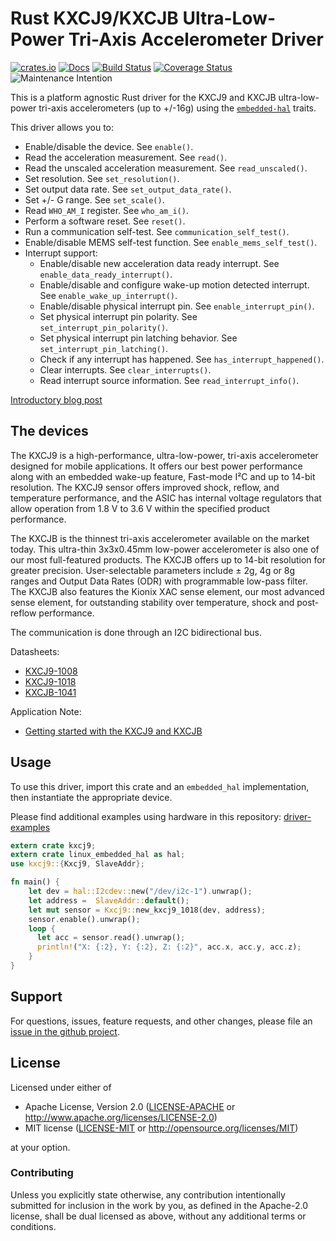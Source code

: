 # Rust KXCJ9/KXCJB Ultra-Low-Power Tri-Axis Accelerometer Driver

[![crates.io](https://img.shields.io/crates/v/kxcj9.svg)](https://crates.io/crates/kxcj9)
[![Docs](https://docs.rs/kxcj9/badge.svg)](https://docs.rs/kxcj9)
[![Build Status](https://travis-ci.org/eldruin/kxcj9-rs.svg?branch=master)](https://travis-ci.org/eldruin/kxcj9-rs)
[![Coverage Status](https://coveralls.io/repos/github/eldruin/kxcj9-rs/badge.svg?branch=master)](https://coveralls.io/github/eldruin/kxcj9-rs?branch=master)
![Maintenance Intention](https://img.shields.io/badge/maintenance-actively--developed-brightgreen.svg)

This is a platform agnostic Rust driver for the KXCJ9 and KXCJB ultra-low-power
tri-axis accelerometers (up to +/-16g) using the [`embedded-hal`] traits.

This driver allows you to:
- Enable/disable the device. See `enable()`.
- Read the acceleration measurement. See `read()`.
- Read the unscaled acceleration measurement. See `read_unscaled()`.
- Set resolution. See `set_resolution()`.
- Set output data rate. See `set_output_data_rate()`.
- Set +/- G range. See `set_scale()`.
- Read `WHO_AM_I` register. See `who_am_i()`.
- Perform a software reset. See `reset()`.
- Run a communication self-test. See `communication_self_test()`.
- Enable/disable MEMS self-test function. See `enable_mems_self_test()`.
- Interrupt support:
    - Enable/disable new acceleration data ready interrupt. See `enable_data_ready_interrupt()`.
    - Enable/disable and configure wake-up motion detected interrupt. See `enable_wake_up_interrupt()`.
    - Enable/disable physical interrupt pin. See `enable_interrupt_pin()`.
    - Set physical interrupt pin polarity. See `set_interrupt_pin_polarity()`.
    - Set physical interrupt pin latching behavior. See `set_interrupt_pin_latching()`.
    - Check if any interrupt has happened. See `has_interrupt_happened()`.
    - Clear interrupts. See `clear_interrupts()`.
    - Read interrupt source information. See `read_interrupt_info()`.

[Introductory blog post](https://blog.eldruin.com/kxcj9-kxcjb-tri-axis-mems-accelerator-driver-in-rust/)

## The devices

The KXCJ9 is a high-performance, ultra-low-power, tri-axis accelerometer designed for mobile applications. It offers our best power performance along with an embedded wake-up feature, Fast-mode I²C and up to 14-bit resolution. The KXCJ9 sensor offers improved shock, reflow, and temperature performance, and the ASIC has internal voltage regulators that allow operation from 1.8 V to 3.6 V within the specified product performance.

The KXCJB is the thinnest tri-axis accelerometer available on the market today. This ultra-thin 3x3x0.45mm low-power accelerometer is also one of our most full-featured products. The KXCJB offers up to 14-bit resolution for greater precision. User-selectable parameters include ± 2g, 4g or 8g ranges and Output Data Rates (ODR) with programmable low-pass filter. The KXCJB also features the Kionix XAC sense element, our most advanced sense element, for outstanding stability over temperature, shock and post-reflow performance.

The communication is done through an I2C bidirectional bus.

Datasheets:
- [KXCJ9-1008](http://kionixfs.kionix.com/en/datasheet/KXCJ9-1008%20Specifications%20Rev%205.pdf)
- [KXCJ9-1018](http://kionixfs.kionix.com/en/datasheet/KXCJ9-1018%20Specifications%20Rev%202.pdf)
- [KXCJB-1041](http://kionixfs.kionix.com/en/datasheet/KXCJB-1041%20Specifications%20Rev%201.0.pdf)

Application Note:
- [Getting started with the KXCJ9 and KXCJB](http://kionixfs.kionix.com/en/document/AN028%20Getting%20Started%20with%20the%20KXCJ9%20and%20KXCJB.pdf)

## Usage

To use this driver, import this crate and an `embedded_hal` implementation,
then instantiate the appropriate device.

Please find additional examples using hardware in this repository: [driver-examples]

[driver-examples]: https://github.com/eldruin/driver-examples

```rust
extern crate kxcj9;
extern crate linux_embedded_hal as hal;
use kxcj9::{Kxcj9, SlaveAddr};

fn main() {
    let dev = hal::I2cdev::new("/dev/i2c-1").unwrap();
    let address =  SlaveAddr::default();
    let mut sensor = Kxcj9::new_kxcj9_1018(dev, address);
    sensor.enable().unwrap();
    loop {
      let acc = sensor.read().unwrap();
      println!("X: {:2}, Y: {:2}, Z: {:2}", acc.x, acc.y, acc.z);
    }
}
```

## Support

For questions, issues, feature requests, and other changes, please file an
[issue in the github project](https://github.com/eldruin/kxcj9-rs/issues).

## License

Licensed under either of

 * Apache License, Version 2.0 ([LICENSE-APACHE](LICENSE-APACHE) or
   http://www.apache.org/licenses/LICENSE-2.0)
 * MIT license ([LICENSE-MIT](LICENSE-MIT) or
   http://opensource.org/licenses/MIT)

at your option.

### Contributing

Unless you explicitly state otherwise, any contribution intentionally submitted
for inclusion in the work by you, as defined in the Apache-2.0 license, shall
be dual licensed as above, without any additional terms or conditions.

[`embedded-hal`]: https://github.com/rust-embedded/embedded-hal
